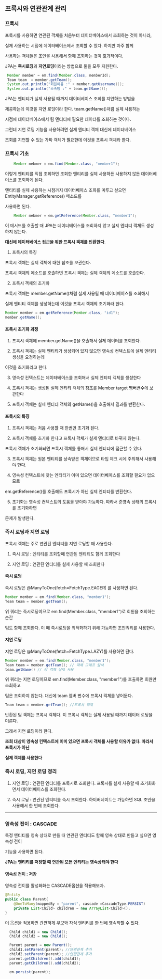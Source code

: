 ## 프록시와 연관관계 관리


### 프록시

프록시를 사용하면 연관된 객체를 처음부터 데이터베이스에서 조회하는 것이 아니라,

실제 사용하는 시점에 데이터베이스에서 조회할 수 있다. 하지만 자주 함께

사용하는 객체들은 조인을 사용해서 함께 조회하는 것이 효과적이다.

JPA는 **즉시로딩**과 **지연로딩**이라는 방법으로 둘을 모두 지원한다.

```java
 Member member = em.find(Member.class, memberId);
 Team team  = member.getTeam();
 System.out.println("회원이름 :" + member.getUsername());
 System.out.println("소속팀 :" + team.getName());
```

JPA는 엔티티가 실제 사용될 때까지 데이터베이스 조회를 지연하는 방법을

제공하는데 이것을 지연 로딩이라 한다. team.getName()처럼 실제 사용하는

시점에 데이터베이스에서 팀 엔티티에 필요한 데이터를 조회하는 것이다.

그런데 지연 로딩 기능을 사용하려면 실제 엔티티 객체 대신에 데이터베이스

조회를 지연할 수 있는 가짜 객체가 필요한데 이것을 프록시 객체라 한다.

### 프록시 기초

```java
    Member mebmer = em.find(Member.class, "member1");
```

이렇게 엔티티를 직접 조회하면 조회한 엔티리를 실제 사용하든 사용하지 않든 데이터베이스를 조회하게 된다.

엔티티를 실제 사용하는 시점까지 데이터베이스 조회를 미루고 싶으면 EntityManager.getReference() 메소드를

사용하면 된다.


```java
    Member mebmer = em.getReference(Member.class, "member1");
```

이 메서드를 호출할 때 JPA는 데이터베이스를 조회하지 않고 실제 엔티티 객체도 생성하지 않는다.

**대신에 데이터베이스 접근을 위한 프록시 객체를 반환한다.**

1) 프록시의 특징

프록시 객체는 실제 객체에 대한 참조를 보관한다. 

프록시 객체의 메소드를 호출하면 프록시 객체는 실제 객체의 메소드를 호출한다.

2) 프록시 객체의 초기화

프록시 객체는 member.getName()처럼 실제 사용될 때 데이터베이스를 조회해서 

실제 엔티티 객체를 생성하는데 이것을 프록시 객체의 초기화라 한다.

```java
Member member = em.getReference(Member.class, "id1");
member.getName(); 
```

#### 프록시 초기화 과정

1. 프록시 객체에 member.getName()을 호출해서 실제 데이터를 조회한다.

2. 프록시 객체는 실제 엔티티가 생성되어 있지 않으면 영속성 컨텍스트에 실제 엔티티 생성을 요청하는데

이것을 초기화라고 한다.

3. 영속성 컨텍스트는 데이터베이스를 조회해서 실제 엔티티 객체를 생성한다

4. 프록시 객체는 생성된 실제 엔티티 객체의 참조를 Member target 멤버변수에 보관한다

5. 프록시 객체는 실제 엔티티 객체의 getName()을 호출해서 결과를 반환한다.

#### 프록시의 특징

1. 프록시 객체는 처음 사용할 때 한번만 초기화 된다.

2. 프록시 객체를 초기화 한다고 프록시 객체가 실제 엔티티로 바뀌지 않는다. 

프록시 객체가 초기화되면 프록시 객체를 통해서 실제 엔티티에 접근할 수 있다.

3. 프록시 객체는 원본 엔티티를 상속받은 객체이므로 타입 체크 시에 주의해서 사용해야 한다.

4. 영속성 컨텍스트에 찾는 엔티티가 이미 있으면 데이터베이스를 조회할 필요가 없으므로

em.getReference()를 호출해도 프록시가 아닌 실제 엔티티를 반환한다.

5. 초기화는 영속성 컨텍스트의 도움을 받아야 가능하다. 따라서 준영속 상태의 프록시를 초기화하면

문제가 발생한다.


### 즉시 로딩과 지연 로딩
프록시 객체는 주로 연관된 엔티티를 지연 로딩할 때 사용한다.

1) 즉시 로딩 : 엔티티를 조회할때 연관된 엔티티도 함께 조회한다

2) 지연 로딩 : 연관된 엔티티를 실제 사용할 때 조회한다


#### 즉시 로딩
즉시 로딩은 @ManyToOne(fetch=FetchType.EAGER) 를 사용하면 된다.

```java
Member member = em.find(Member.class, "member1");
Team team = member.getTeam();
``` 

위 쿼리는 즉시로딩이므로 em.find(Member.class, "member1")로 회원을 조회하는 순간 

팀도 함께 조회한다. 이 때 즉시로딩을 최적화하기 위해 가능하면 조인쿼리를 사용한다.

#### 지연 로딩
지연 로딩은 @ManyToOne(fetch=FetchType.LAZY)를 사용하면 된다.
```java
Member member = em.find(Member.class, "member1");
Team team = member.getTeam(); // 객체 그래프 탐색
team.getName() // 팀 객체 실제 사용
```
위 쿼리는 지연 로딩이므로 em.find(Member.class, "member1")를 호출하면 회원만 조회하고

팀은 조회하지 않는다. 대신에 team 멤버 변수에 프록시 객체를 넣어둔다.

```java
Team team = member.getTeam(); //프록시 객체
```

반환된 팀 객체는 프록시 객체다. 이 프록시 객체는 실제 사용될 때까지 데이터 로딩을 미룬다.

그래서 지연 로딩이라 한다.

**조회 대상이 영속성 컨텍스트에 이미 있으면 프록시 객체를 사용할 이유가 없다. 따라서 프록시가 아닌**

**실제 객체를 사용한다**

### 즉시 로딩, 지연 로딩 정리

1) 지연 로딩 : 연관된 엔티티를 프록시로 조회한다. 프록시를 실제 사용할 때 초기화화면서 데이터베이스를 조회한다.

2) 즉시 로딩 : 연관된 엔티티를 즉시 조회한다. 하이버네이트는 가능하면 SQL 조인을 사용해서 한 번에 조회한다.

---

### 영속성 전이 : CASCADE

특정 엔티티를 영속 상태로 만들 때 연관된 엔티티도 함께 영속 상태로 만들고 싶으면 영속성 전이

기능을 사용하면 된다.

**JPA는 엔티티를 저장할 때 연관된 모든 엔티티는 영속상태야 한다**

#### 영속성 전이 : 저장

영속성 전이를 활성화화는 CASCADE옵션을 적용해보자.

```java
@Entity
public class Parent{
    @OneToMany(mappedBy = "parent", cascade =CascadeType.PERSIST)
    private List<Child> children = new ArrayList<Child>();
}
```

이 옵션을 적용하면 간편하게 부모와 자식 엔티티를 한 번에 영속화할 수 있다.

```java
  Child child1 = new Child();
  Child child2 = new Child();     

  Parent parent = new Parent();
  child1.setParent(parent); //연관관계 추가
  child2.setParent(parent); //연관관계 추가
  parent.getChildren().add(child1);
  parent.getChildren().add(child2);

  em.persist(parent);

```
